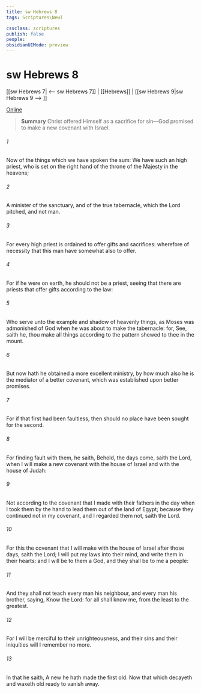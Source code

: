```yaml
---
title: sw Hebrews 8
tags: Scriptures\NewT

cssclass: scriptures
publish: false
people:
obsidianUIMode: preview
---
```


# sw Hebrews 8
[[sw Hebrews 7| <-- sw Hebrews 7]] | [[Hebrews]] | [[sw Hebrews 9|sw Hebrews 9 --> ]]

[Online](https://churchofjesuschrist.org/study/scriptures/nt/heb/8?lang=eng)

> __Summary__
Christ offered Himself as a sacrifice for sin—God promised to make a new covenant with Israel.

###### 1 
Now of the things which we have spoken  the sum: We have such an high priest, who is set on the right hand of the throne of the Majesty in the heavens;

###### 2 
A minister of the sanctuary, and of the true tabernacle, which the Lord pitched, and not man.

###### 3 
For every high priest is ordained to offer gifts and sacrifices: wherefore  of necessity that this man have somewhat also to offer.

###### 4 
For if he were on earth, he should not be a priest, seeing that there are priests that offer gifts according to the law:

###### 5 
Who serve unto the example and shadow of heavenly things, as Moses was admonished of God when he was about to make the tabernacle: for, See, saith he,  thou make all things according to the pattern shewed to thee in the mount.

###### 6 
But now hath he obtained a more excellent ministry, by how much also he is the mediator of a better covenant, which was established upon better promises.

###### 7 
For if that first  had been faultless, then should no place have been sought for the second.

###### 8 
For finding fault with them, he saith, Behold, the days come, saith the Lord, when I will make a new covenant with the house of Israel and with the house of Judah:

###### 9 
Not according to the covenant that I made with their fathers in the day when I took them by the hand to lead them out of the land of Egypt; because they continued not in my covenant, and I regarded them not, saith the Lord.

###### 10 
For this  the covenant that I will make with the house of Israel after those days, saith the Lord; I will put my laws into their mind, and write them in their hearts: and I will be to them a God, and they shall be to me a people:

###### 11 
And they shall not teach every man his neighbour, and every man his brother, saying, Know the Lord: for all shall know me, from the least to the greatest.

###### 12 
For I will be merciful to their unrighteousness, and their sins and their iniquities will I remember no more.

###### 13 
In that he saith, A new  he hath made the first old. Now that which decayeth and waxeth old  ready to vanish away.

